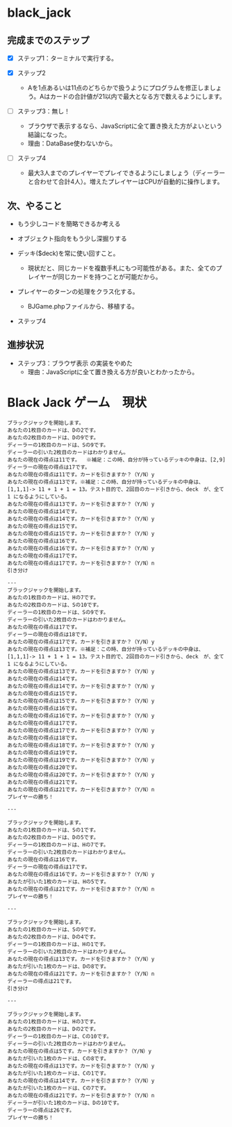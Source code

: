 # black_jack

## 完成までのステップ

- [x] ステップ1：ターミナルで実行する。

- [x] ステップ2
  - Aを1点あるいは11点のどちらかで扱うようにプログラムを修正しましょう。Aはカードの合計値が21以内で最大となる方で数えるようにします。

- [ ] ステップ3：無し！
  - ブラウザで表示するなら、JavaScriptに全て置き換えた方がよいという結論になった。
  - 理由：DataBase使わないから。

- [ ] ステップ4
  - 最大3人までのプレイヤーでプレイできるようにしましょう（ディーラーと合わせて合計4人）。増えたプレイヤーはCPUが自動的に操作します。

## 次、やること

- もう少しコードを簡略できるか考える
- オブジェクト指向をもう少し深掘りする
- デッキ($deck)を常に使い回すこと。
  - 現状だと、同じカードを複数手札にもつ可能性がある。また、全てのプレイヤーが同じカードを持つことが可能だから。
- プレイヤーのターンの処理をクラス化する。
  - BJGame.phpファイルから、移植する。

- ステップ4

## 進捗状況

- ステップ3：ブラウザ表示 の実装をやめた
  - 理由：JavaScriptに全て置き換える方が良いとわかったから。

# Black Jack ゲーム　現状

```
ブラックジャックを開始します。
あなたの1枚目のカードは、Dの2です。
あなたの2枚目のカードは、Dの9です。
ディーラーの1枚目のカードは、Sの9です。
ディーラーの引いた2枚目のカードはわかりません。
あなたの現在の得点は11です。  ※補足：この時、自分が持っているデッキの中身は、[2,9]
ディーラーの現在の得点は17です。
あなたの現在の得点は11です。カードを引きますか？（Y/N）y
あなたの現在の得点は13です。※補足：この時、自分が持っているデッキの中身は、[1,1,1]-> 11 + 1 + 1 = 13。テスト目的で、2回目のカード引きから、deck　が、全て 1 になるようにしている。
あなたの現在の得点は13です。カードを引きますか？（Y/N）y
あなたの現在の得点は14です。
あなたの現在の得点は14です。カードを引きますか？（Y/N）y
あなたの現在の得点は15です。
あなたの現在の得点は15です。カードを引きますか？（Y/N）y
あなたの現在の得点は16です。
あなたの現在の得点は16です。カードを引きますか？（Y/N）y
あなたの現在の得点は17です。
あなたの現在の得点は17です。カードを引きますか？（Y/N）n
引き分け

---
ブラックジャックを開始します。
あなたの1枚目のカードは、Hの7です。
あなたの2枚目のカードは、Sの10です。
ディーラーの1枚目のカードは、Sの9です。
ディーラーの引いた2枚目のカードはわかりません。
あなたの現在の得点は17です。
ディーラーの現在の得点は18です。
あなたの現在の得点は17です。カードを引きますか？（Y/N）y
あなたの現在の得点は13です。※補足：この時、自分が持っているデッキの中身は、[1,1,1]-> 11 + 1 + 1 = 13。テスト目的で、2回目のカード引きから、deck　が、全て 1 になるようにしている。
あなたの現在の得点は13です。カードを引きますか？（Y/N）y
あなたの現在の得点は14です。
あなたの現在の得点は14です。カードを引きますか？（Y/N）y
あなたの現在の得点は15です。
あなたの現在の得点は15です。カードを引きますか？（Y/N）y
あなたの現在の得点は16です。
あなたの現在の得点は16です。カードを引きますか？（Y/N）y
あなたの現在の得点は17です。
あなたの現在の得点は17です。カードを引きますか？（Y/N）y
あなたの現在の得点は18です。
あなたの現在の得点は18です。カードを引きますか？（Y/N）y
あなたの現在の得点は19です。
あなたの現在の得点は19です。カードを引きますか？（Y/N）y
あなたの現在の得点は20です。
あなたの現在の得点は20です。カードを引きますか？（Y/N）y
あなたの現在の得点は21です。
あなたの現在の得点は21です。カードを引きますか？（Y/N）n
プレイヤーの勝ち！

---

ブラックジャックを開始します。
あなたの1枚目のカードは、Sの1です。
あなたの2枚目のカードは、Dの5です。
ディーラーの1枚目のカードは、Hの7です。
ディーラーの引いた2枚目のカードはわかりません。
あなたの現在の得点は16です。
ディーラーの現在の得点は17です。
あなたの現在の得点は16です。カードを引きますか？（Y/N）y
あなたが引いた1枚のカードは、Hの5です。
あなたの現在の得点は21です。カードを引きますか？（Y/N）n
プレイヤーの勝ち！

---

ブラックジャックを開始します。
あなたの1枚目のカードは、Sの9です。
あなたの2枚目のカードは、Dの4です。
ディーラーの1枚目のカードは、Hの1です。
ディーラーの引いた2枚目のカードはわかりません。
あなたの現在の得点は13です。カードを引きますか？（Y/N）y
あなたが引いた1枚のカードは、Dの8です。
あなたの現在の得点は21です。カードを引きますか？（Y/N）n
ディーラーの得点は21です。
引き分け

---

ブラックジャックを開始します。
あなたの1枚目のカードは、Hの3です。
あなたの2枚目のカードは、Dの2です。
ディーラーの1枚目のカードは、Cの10です。
ディーラーの引いた2枚目のカードはわかりません。
あなたの現在の得点は5です。カードを引きますか？（Y/N）y
あなたが引いた1枚のカードは、Cの8です。
あなたの現在の得点は13です。カードを引きますか？（Y/N）y
あなたが引いた1枚のカードは、Cの1です。
あなたの現在の得点は14です。カードを引きますか？（Y/N）y
あなたが引いた1枚のカードは、Cの7です。
あなたの現在の得点は21です。カードを引きますか？（Y/N）n
ディーラーが引いた1枚のカードは、Dの10です。
ディーラーの得点は26です。
プレイヤーの勝ち！
```
